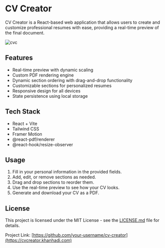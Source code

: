 # CV Creator

CV Creator is a React-based web application that allows users to create and customize professional resumes with ease, providing a real-time preview of the final document.

![cvc](https://github.com/user-attachments/assets/831e30f0-002c-445e-a1ad-a8f8e5402d0e)

## Features

- Real-time preview with dynamic scaling
- Custom PDF rendering engine
- Dynamic section ordering with drag-and-drop functionality
- Customizable sections for personalized resumes
- Responsive design for all devices
- State persistence using local storage

## Tech Stack

- React + Vite
- Tailwind CSS
- Framer Motion
- @react-pdf/renderer
- @react-hook/resize-observer

## Usage

1. Fill in your personal information in the provided fields.
2. Add, edit, or remove sections as needed.
3. Drag and drop sections to reorder them.
4. Use the real-time preview to see how your CV looks.
5. Generate and download your CV as a PDF.

## License

This project is licensed under the MIT License - see the [LICENSE.md](LICENSE.md) file for details.

Project Link: [https://github.com/your-username/cv-creator](https://cvcreator.khanhadi.com)
